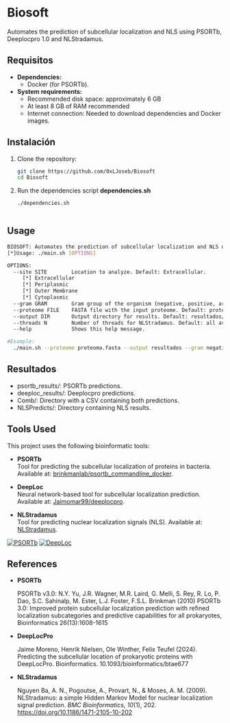 # Biosoft
Automates the prediction of subcellular localization and NLS using PSORTb, Deeplocpro 1.0 and NLStradamus.
## Requisitos
- **Dependencies:**
  - Docker (for PSORTb).
- **System requirements:**
  - Recommended disk space: approximately 6 GB
  - At least 8 GB of RAM recommended
  - Internet connection: Needed to download dependencies and Docker images.

## Instalación
1. Clone the repository:
   ```bash
   git clone https://github.com/0xLJoseb/Biosoft
   cd Biosoft
2. Run the dependencies script **dependencies.sh** 
   ```bash
   ./dependencies.sh
  
## Usage
```bash
BIOSOFT: Automates the prediction of subcellular localization and NLS using PSORTb, Deeplocpro and NLStradamus.
[*]Usage: ./main.sh [OPTIONS]

OPTIONS:
  --site SITE        Location to analyze. Default: Extracellular.
     [*] Extracellular
     [*] Periplasmic
     [*] Outer Membrane
     [*] Cytoplasmic
  --gram GRAM        Gram group of the organism (negative, positive, archaea). Default: negative.
  --proteome FILE    FASTA file with the input proteome. Default: proteoma.fasta.
  --output DIR       Output directory for results. Default: resultados/.
  --threads N        Number of threads for NLStradamus. Default: all available cores.
  --help             Shows this help message.

#Example:
  ./main.sh --proteome proteoma.fasta --output resultados --gram negative --site Extracellular
```

## Resultados
- psortb_results/: PSORTb predictions.
- deeploc_results/: Deeplocpro predictions.
- Comb/: Directory with a CSV containing both predictions.
- NLSPredicts/: Directory containing NLS results.

## Tools Used
This project uses the following bioinformatic tools:

- **PSORTb**  
  Tool for predicting the subcellular localization of proteins in bacteria. Available at: [brinkmanlab/psortb_commandline_docker](https://github.com/brinkmanlab/psortb_commandline_docker).  

- **DeepLoc**  
  Neural network-based tool for subcellular localization prediction. Available at: [Jaimomar99/deeplocpro](https://github.com/Jaimomar99/deeplocpro).  

- **NLStradamus**  
  Tool for predicting nuclear localization signals (NLS). Available at: [NLStradamus](http://www.moseslab.csb.utoronto.ca/NLStradamus/).  

[![PSORTb](https://img.shields.io/badge/PSORTb-GitHub-blue)](https://github.com/brinkmanlab/psortb_commandline_docker)
[![DeepLoc](https://img.shields.io/badge/DeepLoc-GitHub-green)](https://github.com/Jaimomar99/deeplocpro)

## References
- **PSORTb**

  PSORTb v3.0: N.Y. Yu, J.R. Wagner, M.R. Laird, G. Melli, S. Rey, R. Lo, P. Dao, S.C. Sahinalp, M. Ester, L.J. Foster, F.S.L. Brinkman (2010) PSORTb 3.0: Improved protein subcellular localization prediction with refined localization subcategories and predictive capabilities for all prokaryotes, Bioinformatics 26(13):1608-1615
- **DeepLocPro**

  Jaime Moreno, Henrik Nielsen, Ole Winther, Felix Teufel (2024). Predicting the subcellular location of prokaryotic proteins with DeepLocPro. Bioinformatics. 10.1093/bioinformatics/btae677
- **NLStradamus**  

  Nguyen Ba, A. N., Pogoutse, A., Provart, N., & Moses, A. M. (2009). NLStradamus: a simple Hidden Markov Model for nuclear localization signal prediction. *BMC Bioinformatics*, *10*(1), 202. https://doi.org/10.1186/1471-2105-10-202  

